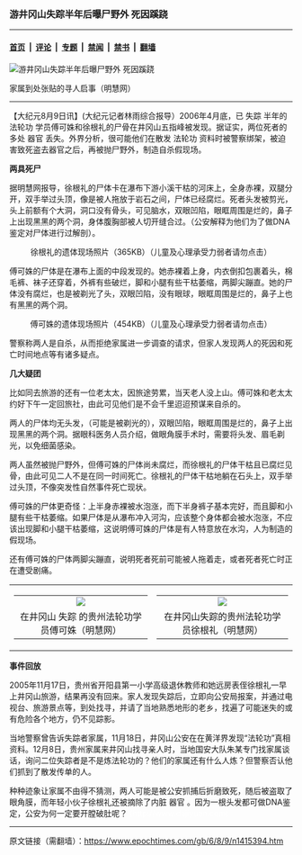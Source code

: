 ### 游井冈山失踪半年后曝尸野外 死因蹊跷

---

#### [首页](../../../..?n1415394) &nbsp;|&nbsp; [评论](../../../../../epoch-comment?n1415394) &nbsp;|&nbsp; [专题](../../../../../epoch-special?n1415394) &nbsp;|&nbsp; [禁闻](../../../../../epoch-news?n1415394) &nbsp;|&nbsp; [禁书](../../../../../books?n1415394) &nbsp;|&nbsp; [翻墙](https://github.com/gfw-breaker/nogfw/blob/master/README.md?n1415394)


<div><img alt="游井冈山失踪半年后曝尸野外 死因蹊跷" class="attachment-djy_600_400 size-djy_600_400 wp-post-image" src="https://i.epochtimes.com/assets/uploads/2006/08/608081653451667.jpg"/>
<div class="caption">
 <p>
  家属到处张贴的寻人启事（明慧网）
 </p>
</div></div><hr/><div class="post_content" id="artbody" itemprop="articleBody">
 <!-- article content begin -->
 <p>
  【大纪元8月9日讯】(大纪元记者林雨综合报导）2006年4月底，已
  <ok href="https://www.epochtimes.com/gb/tag/%E5%A4%B1%E8%B8%AA.html">
   失踪
  </ok>
  半年的
  <ok href="https://www.epochtimes.com/gb/tag/%E6%B3%95%E8%BD%AE%E5%8A%9F.html">
   法轮功
  </ok>
  学员傅可姝和徐根礼的尸骨在井冈山五指峰被发现。据证实，两位死者的多处
  <ok href="https://www.epochtimes.com/gb/tag/%E5%99%A8%E5%AE%98.html">
   器官
  </ok>
  丢失。外界分析，很可能他们在散发
  <ok href="https://www.epochtimes.com/gb/tag/%E6%B3%95%E8%BD%AE%E5%8A%9F.html">
   法轮功
  </ok>
  资料时被警察绑架，被迫害致死盗去器官之后，再被抛尸野外，制造自杀假现场。
 </p>
 <p>
  <b>
   两具死尸
  </b>
 </p>
 <p>
  据明慧网报导，徐根礼的尸体卡在瀑布下游小溪干枯的河床上，全身赤裸，双腿分开，双手举过头顶，像是被人拖放于岩石之间，尸体已经腐烂。死者头发被剪光，头上前额有个大洞，洞口没有骨头，可见脑水，双眼凹陷，眼眶周围是烂的，鼻子上出现黑黑的两个洞，身体腹胸部被人切开缝合过。（公安解释为他们为了做DNA鉴定对尸体进行过解剖）。
  <br/>
  <center>
   <ok href="http://pkg.dajiyuan.com/pkg/2006-08-09/xugenli-photos.zip" target="_blank">
    徐根礼的遗体现场照片（365KB）（儿童及心理承受力弱者请勿点击）
   </ok>
  </center>
 </p>
 <p>
  傅可姝的尸体是在瀑布上面的中段发现的。她赤裸着上身，内衣倒扣包裹着头，棉毛裤、袜子还穿着，外裤有些破烂，脚和小腿有些干枯萎缩，两脚尖蹦直。她的尸体没有腐烂，也是被剃光了头，双眼凹陷，没有眼球，眼眶周围是烂的，鼻子上也有黑黑的两个洞。
  <br/>
  <center>
   <ok href="http://pkg.dajiyuan.com/pkg/2006-08-09/fukeshu-photos.zip" target="_blank">
    傅可姝的遗体现场照片（454KB）（儿童及心理承受力弱者请勿点击）
   </ok>
  </center>
 </p>
 <p>
  警察称两人是自杀，从而拒绝家属进一步调查的请求，但家人发现两人的死因和死亡时间地点等有诸多疑点。
 </p>
 <p>
  <b>
   几大疑团
  </b>
 </p>
 <p>
  比如同去旅游的还有一位老太太，因旅途劳累，当天老人没上山。傅可姝和老太太约好下午一定回旅社，由此可见他们是不会千里迢迢预谋来自杀的。
 </p>
 <p>
  两人的尸体均无头发，（可能是被剃光的），双眼凹陷，眼眶周围是烂的，鼻子上出现黑黑的两个洞。据眼科医务人员介绍，做眼角膜手术时，需要将头发、眉毛剃光，以免细菌感染。
 </p>
 <p>
  两人虽然被抛尸野外，但傅可姝的尸体尚未腐烂，而徐根礼的尸体干枯且已腐烂见骨，由此可见二人不是在同一时间死亡。徐根礼的尸体干枯地躺在石头上，双手举过头顶，不像突发性自然事件死亡现状。
 </p>
 <p>
  傅可姝的尸体更奇怪：上半身赤裸被水泡涨，而下半身裤子基本完好，而且脚和小腿有些干枯萎缩。如果尸体是从瀑布冲入河沟，应该整个身体都会被水泡涨，不应该出现脚和小腿干枯萎缩，这说明傅可姝的尸体是有人特意放在水沟，人为制造的假现场。
 </p>
 <p>
  还有傅可姝的尸体两脚尖蹦直，说明死者死前可能被人拖着走，或者死者死亡时正在遭受剧痛。
 </p>
 <table align="center" border="0">
  <tr>
   <td>
    <center>
     <table border="0" cellpadding="3" cellspacing="3">
      <tr>
       <td align="center">
        <img src="/i6/608081653461667.jpg"/>
       </td>
      </tr>
      <tr>
       <td align="center">
        <span class="bn12">
         在井冈山
         <ok href="https://www.epochtimes.com/gb/tag/%E5%A4%B1%E8%B8%AA.html">
          失踪
         </ok>
         的贵州法轮功学员傅可姝（明慧网）
        </span>
       </td>
      </tr>
     </table>
     <p>
     </p>
    </center>
   </td>
   <td>
    <center>
     <table border="0" cellpadding="3" cellspacing="3">
      <tr>
       <td align="center">
        <img src="/i6/608081653591667.jpg"/>
       </td>
      </tr>
      <tr>
       <td align="center">
        <span class="bn12">
         在井冈山失踪的贵州法轮功学员徐根礼（明慧网）
        </span>
       </td>
      </tr>
     </table>
     <p>
     </p>
    </center>
   </td>
  </tr>
 </table>
 <p>
  <b>
   事件回放
  </b>
 </p>
 <p>
  2005年11月17日，贵州省开阳县第一小学高级退休教师和她远房表侄徐根礼一早上井冈山旅游，结果再没有回来。家人发现失踪后，立即向公安局报案，并通过电视台、旅游景点等，到处找寻，并请了当地熟悉地形的老乡，找遍了可能迷失的或有危险各个地方，仍不见踪影。
 </p>
 <p>
  当地警察曾告诉失踪者家属，11月18日，井冈山公安在在黄洋界发现“法轮功”真相资料。12月8日，贵州家属来井冈山找寻亲人时，当地国安大队朱某专门找家属谈话，询问二位失踪者是不是炼法轮功的？他们的家属还有什么人炼？但警察否认他们抓到了散发传单的人。
 </p>
 <p>
  种种迹象让家属不由得不猜测，两人可能是被公安抓捕后折磨致死，随后被盗取了眼角膜，而年轻小伙子徐根礼还被摘除了内脏
  <ok href="https://www.epochtimes.com/gb/tag/%E5%99%A8%E5%AE%98.html">
   器官
  </ok>
  。因为一根头发都可做DNA鉴定，公安为何一定要开膛破肚呢？
  <font color="#ffffff">
   (http://www.dajiyuan.com)
  </font>
 </p>
 <!-- article content end -->
 <div id="below_article_ad">
 </div>
</div>


---

原文链接（需翻墙）：https://www.epochtimes.com/gb/6/8/9/n1415394.htm
